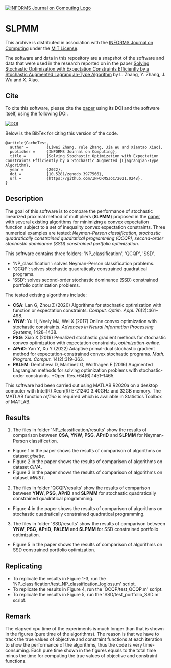 [![INFORMS Journal on Computing Logo](https://INFORMSJoC.github.io/logos/INFORMS_Journal_on_Computing_Header.jpg)](https://pubsonline.informs.org/journal/ijoc)

# SLPMM

This archive is distributed in association with the [INFORMS Journal on
Computing](https://pubsonline.informs.org/journal/ijoc) under the [MIT License](https://github.com/INFORMSJoC/2021.0248/blob/master/LICENSE).

The software and data in this repository are a snapshot of the software and data
that were used in the research reported on in the paper 
[Solving Stochastic Optimization with Expectation Constraints Efficiently by a Stochastic Augmented Lagrangian-Type Algorithm](https://doi.org/10.1287/ijoc.2021.0248) by L. Zhang, Y. Zhang, J. Wu and X. Xiao. 


## Cite

To cite this software, please cite the [paper](https://doi.org/10.1287/ijoc.2021.0248) using its DOI and the software itself, using the following DOI.

[![DOI](https://zenodo.org/badge/285853815.svg)](https://zenodo.org/badge/latestdoi/285853815)

Below is the BibTex for citing this version of the code.

```
@article{CacheTest,
  author =        {Liwei Zhang, Yule Zhang, Jia Wu and Xiantao Xiao},
  publisher =     {INFORMS Journal on Computing},
  title =         {Solving Stochastic Optimization with Expectation Constraints Efficiently by a Stochastic Augmented {L}agrangian-Type Algorithm},
  year =          {2022},
  doi =           {10.5281/zenodo.3977566},
  url =           {https://github.com/INFORMSJoC/2021.0248},
}  
```

## Description

The goal of this software is to compare the performance of stochastic linearized proximal method of multipliers (**SLPMM**) proposed in the [paper](https://doi.org/10.1287/ijoc.2021.0248) with several existing algorithms for minimizing a convex expectation function subject to a set of inequality convex expectation constraints. Three numerical examples are tested: *Neyman-Person classification*, *stochastic quadratically constrained quadratical programming (QCQP)*, *second-order stochastic dominance (SSD)  constrained portfolio optimization*.

This software contains three folders: 'NP_classification', 'QCQP', 'SSD'. 
- 'NP_classification': solves Neyman-Person classification problems.
- 'QCQP': solves stochastic quadratically constrained quadratical programs.
- 'SSD': solves second-order stochastic dominance (SSD)  constrained portfolio optimization problems.

The tested existing algorithms include:
- **CSA**: Lan G, Zhou Z (2020) Algorithms for stochastic optimization with function or expectation constraints.
*Comput. Optim. Appl.* 76(2):461–498.
- **YNW**: Yu H, Neely MJ, Wei X (2017) Online convex optimization with stochastic constraints. *Advances in Neural
Information Processing Systems*, 1428–1438.
- **PSG**: Xiao X (2019) Penalized stochastic gradient methods for stochastic convex optimization with expectation
constraints, *optimization-online*.
- **APriD**: Yan Y, Xu Y (2022) Adaptive primal-dual stochastic gradient method for expectation-constrained convex
stochastic programs. *Math. Program. Comput.* 14(2):319–363.
- **PALEM**: Dentcheva D, Martinez G, Wolfhagen E (2016) Augmented Lagrangian methods for solving optimization
problems with stochastic-order constraints. *Oper. Res.*64(6):1451–1465.

This software had been carried out using MATLAB R2020a on a desktop computer with Intel(R) Xeon(R) E-2124G 3.40GHz and 32GB memory. The MATLAB function *refline* is required which is avaliable in Statistics Toolbox of MATLAB.


## Results

1. The files in folder 'NP_classification/results' show the results of comparison between  **CSA**, **YNW**, **PSG**, **APriD** and **SLPMM** for Neyman-Person classification.
- Figure 1 in the paper shows the results of comparison of algorithms on dataset *gisette*.
- Figure 2 in the paper shows the results of comparison of algorithms on dataset *CINA*.
- Figure 3 in the paper shows the results of comparison of algorithms on dataset *MNIST*.

2. The files in folder 'QCQP/results' show the results of comparison between   **YNW**, **PSG**, **APriD** and **SLPMM** for stochastic quadratically constrained quadratical programming.
- Figure 4 in the paper shows the results of comparison of algorithms on stochastic quadratically constrained quadratical programming.


3. The files in folder 'SSD/results' show the results of comparison between   **YNW**, **PSG**, **APriD**, **PALEM** and **SLPMM** for SSD constrained portfolio optimization.
- Figure 5 in the paper shows the results of comparison of algorithms on SSD constrained portfolio optimization.

## Replicating

- To replicate the results in Figure 1-3, run the 'NP_classification/test_NP_classification_logloss.m' script.
- To replicate the results in Figure 4, run the 'QCQP/test_QCQP.m' script.
- To replicate the results in Figure 5, run the 'SSD/test_portfolio_SSD.m' script.

## Remark
 The elapsed cpu time of the experiments is much longer than that is shown in the figures (pure time of the algorithms). The reason is that we have to track the true values of objective and constraint functions at each iteration to show the performance of the algorithms, thus the code is very time-consuming.  Each pure time shown in the figures equals to the total time minus the time for computing  the true values of objective and constraint functions.


